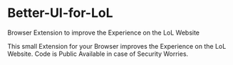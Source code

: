 # Better-UI-for-LoL
Browser Extension to improve the Experience on the LoL Website

This small Extension for your Browser improves the Experience on the LoL Website.
Code is Public Available in case of Security Worries.
